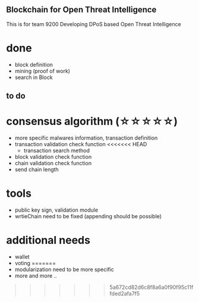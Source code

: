 ## Blockchain for Open Threat Intelligence

This is for team 9200
Developing DPoS based Open Threat Intelligence

# done
- block definition
- mining (proof of work)
- search in Block

## to do

# consensus algorithm (☆☆☆☆☆)
- more specific malwares information, transaction definition
- transaction validation check function
<<<<<<< HEAD
    - transaction search method
- block validation check function
- chain validation check function
- send chain length

# tools
- public key sign, validation module
- wrtieChain need to be fixed (appending should be possible)

# additional needs
- wallet
- voting
=======
- modularization need to be more specific 
- more and more .. 
>>>>>>> 5a672cd82d6c8f8a6a0f90f95c11ffded2afa7f5

